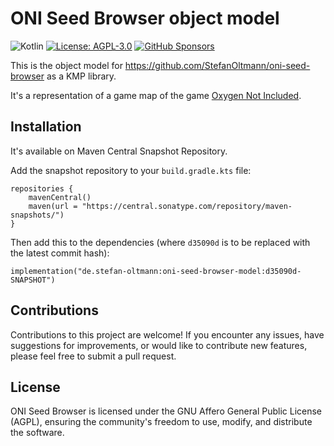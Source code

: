# ONI Seed Browser object model

![Kotlin](https://img.shields.io/badge/kotlin-2.2.20-blue.svg?logo=kotlin)
[![License: AGPL-3.0](https://img.shields.io/badge/license-AGPL--3.0-blue.svg)](https://www.gnu.org/licenses/agpl-3.0)
[![GitHub Sponsors](https://img.shields.io/badge/Sponsor-gray?&logo=GitHub-Sponsors&logoColor=EA4AAA)](https://github.com/sponsors/StefanOltmann)

This is the object model for https://github.com/StefanOltmann/oni-seed-browser as a KMP library.

It's a representation of a game map of the game [Oxygen Not Included](https://www.klei.com/games/oxygen-not-included).

## Installation

It's available on Maven Central Snapshot Repository.

Add the snapshot repository to your `build.gradle.kts` file:
```
repositories {
    mavenCentral()
    maven(url = "https://central.sonatype.com/repository/maven-snapshots/")
}
```

Then add this to the dependencies (where `d35090d` is to be replaced with the latest commit hash):
```
implementation("de.stefan-oltmann:oni-seed-browser-model:d35090d-SNAPSHOT")
```

## Contributions

Contributions to this project are welcome! If you encounter any issues,
have suggestions for improvements, or would like to contribute new features,
please feel free to submit a pull request.

## License

ONI Seed Browser is licensed under the GNU Affero General Public License (AGPL),
ensuring the community's freedom to use, modify, and distribute the software.
